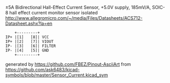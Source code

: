 ±5A Bidirectional Hall-Effect Current Sensor, +5.0V supply, 185mV/A, SOIC-8
hall effect current monitor sensor isolated
http://www.allegromicro.com/~/media/Files/Datasheets/ACS712-Datasheet.ashx?la=en


	    +---------+
	IP+ |[1]   [8]| VCC
	IP+ |[2]   [7]| VIOUT
	IP- |[3]   [6]| FILTER
	IP- |[4]   [5]| GND
	    +---------+


generated by https://github.com/FBEZ/Pinout-AsciiArt from https://github.com/ask6483/kicad-symbols/blob/master/Sensor_Current.kicad_sym